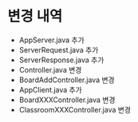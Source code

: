 # 변경 내역
- AppServer.java 추가
- ServerRequest.java 추가
- ServerResponse.java 추가
- Controller.java 변경
- BoardAddController.java 변경
- AppClient.java 추가
- BoardXXXController.java 변경
- ClassroomXXXController.java 변경
